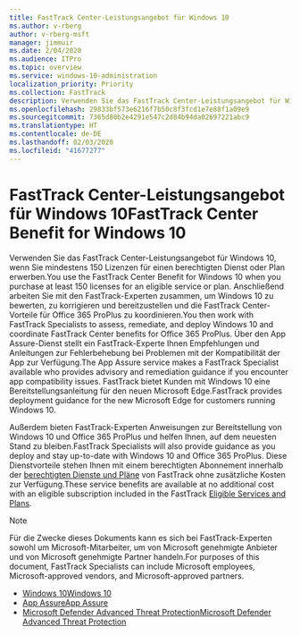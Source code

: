 ```yaml
---
title: FastTrack Center-Leistungsangebot für Windows 10
ms.author: v-rberg
author: v-rberg-msft
manager: jimmuir
ms.date: 2/04/2020
ms.audience: ITPro
ms.topic: overview
ms.service: windows-10-administration
localization_priority: Priority
ms.collection: FastTrack
description: Verwenden Sie das FastTrack Center-Leistungsangebot für Windows 10, wenn Sie *mindestens* 150 Lizenzen für einen berechtigten Dienst oder Plan erwerben.
ms.openlocfilehash: 29833bf573e6216f7b50c8f3fcd1e7e88f1a09e9
ms.sourcegitcommit: 7365d80b2e4291e547c2d84b94da02697221abc9
ms.translationtype: HT
ms.contentlocale: de-DE
ms.lasthandoff: 02/03/2020
ms.locfileid: "41677277"
---
```

# <a name="fasttrack-center-benefit-for-windows-10"></a><span data-ttu-id="b837e-103">FastTrack Center-Leistungsangebot für Windows 10</span><span class="sxs-lookup"><span data-stu-id="b837e-103">FastTrack Center Benefit for Windows 10</span></span>

<span data-ttu-id="b837e-104">Verwenden Sie das FastTrack Center-Leistungsangebot für Windows 10, wenn Sie mindestens 150 Lizenzen für einen berechtigten Dienst oder Plan erwerben.</span><span class="sxs-lookup"><span data-stu-id="b837e-104">You use the FastTrack Center Benefit for Windows 10 when you purchase at least 150 licenses for an eligible service or plan.</span></span> <span data-ttu-id="b837e-105">Anschließend arbeiten Sie mit den FastTrack-Experten zusammen, um Windows 10 zu bewerten, zu korrigieren und bereitzustellen und die FastTrack Center-Vorteile für Office 365 ProPlus zu koordinieren.</span><span class="sxs-lookup"><span data-stu-id="b837e-105">You then work with FastTrack Specialists to assess, remediate, and deploy Windows 10 and coordinate FastTrack Center benefits for Office 365 ProPlus.</span></span> <span data-ttu-id="b837e-106">Über den App Assure-Dienst stellt ein FastTrack-Experte Ihnen Empfehlungen und Anleitungen zur Fehlerbehebung bei Problemen mit der Kompatibilität der App zur Verfügung.</span><span class="sxs-lookup"><span data-stu-id="b837e-106">The App Assure service makes a FastTrack Specialist available who provides advisory and remediation guidance if you encounter app compatibility issues.</span></span> <span data-ttu-id="b837e-107">FastTrack bietet Kunden mit Windows 10 eine Bereitstellungsanleitung für den neuen Microsoft Edge.</span><span class="sxs-lookup"><span data-stu-id="b837e-107">FastTrack provides deployment guidance for the new Microsoft Edge for customers running Windows 10.</span></span>

<span data-ttu-id="b837e-108">Außerdem bieten FastTrack-Experten Anweisungen zur Bereitstellung von Windows 10 und Office 365 ProPlus und helfen Ihnen, auf dem neuesten Stand zu bleiben.</span><span class="sxs-lookup"><span data-stu-id="b837e-108">FastTrack Specialists will also provide guidance as you deploy and stay up-to-date with Windows 10 and Office 365 ProPlus.</span></span> <span data-ttu-id="b837e-109">Diese Dienstvorteile stehen Ihnen mit einem berechtigten Abonnement innerhalb der [berechtigten Dienste und Pläne](M365-eligible-services-and-plans.md) von FastTrack ohne zusätzliche Kosten zur Verfügung.</span><span class="sxs-lookup"><span data-stu-id="b837e-109">These service benefits are available at no additional cost with an eligible subscription included in the FastTrack [Eligible Services and Plans](M365-eligible-services-and-plans.md).</span></span>
  
> [!NOTE]
> <span data-ttu-id="b837e-110">Für die Zwecke dieses Dokuments kann es sich bei FastTrack-Experten sowohl um Microsoft-Mitarbeiter, um von Microsoft genehmigte Anbieter und von Microsoft genehmigte Partner handeln.</span><span class="sxs-lookup"><span data-stu-id="b837e-110">For purposes of this document, FastTrack Specialists can include Microsoft employees, Microsoft-approved vendors, and Microsoft-approved partners.</span></span> 
    
- [<span data-ttu-id="b837e-111">Windows 10</span><span class="sxs-lookup"><span data-stu-id="b837e-111">Windows 10</span></span>](Win-10-windows-10.md)
- [<span data-ttu-id="b837e-112">App Assure</span><span class="sxs-lookup"><span data-stu-id="b837e-112">App Assure</span></span>](Win-10-app-assure.md)
- [<span data-ttu-id="b837e-113">Microsoft Defender Advanced Threat Protection</span><span class="sxs-lookup"><span data-stu-id="b837e-113">Microsoft Defender Advanced Threat Protection</span></span>](Win-10-microsoft-defender-atp.md)
  

  

 